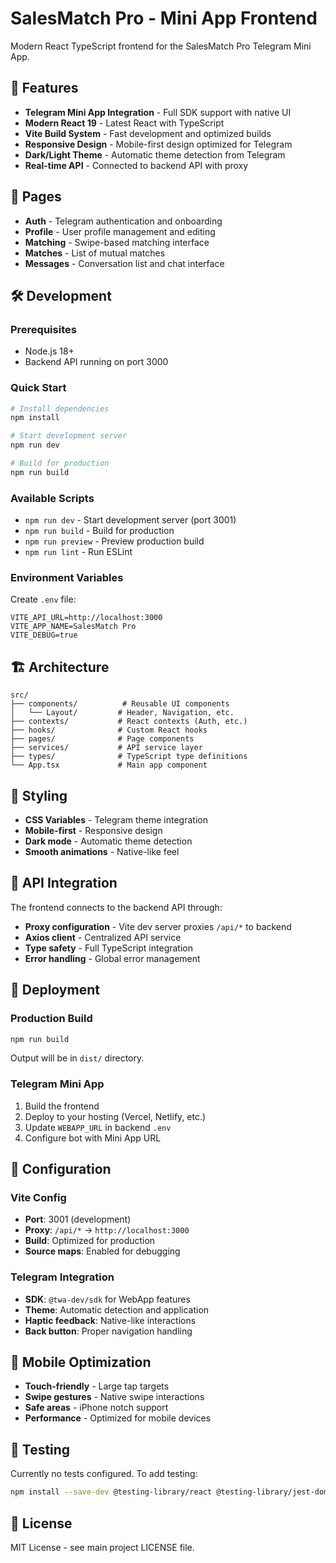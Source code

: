 # SalesMatch Pro - Mini App Frontend

Modern React TypeScript frontend for the SalesMatch Pro Telegram Mini App.

## 🚀 Features

- **Telegram Mini App Integration** - Full SDK support with native UI
- **Modern React 19** - Latest React with TypeScript
- **Vite Build System** - Fast development and optimized builds
- **Responsive Design** - Mobile-first design optimized for Telegram
- **Dark/Light Theme** - Automatic theme detection from Telegram
- **Real-time API** - Connected to backend API with proxy

## 📱 Pages

- **Auth** - Telegram authentication and onboarding
- **Profile** - User profile management and editing
- **Matching** - Swipe-based matching interface
- **Matches** - List of mutual matches
- **Messages** - Conversation list and chat interface

## 🛠️ Development

### Prerequisites

- Node.js 18+
- Backend API running on port 3000

### Quick Start

```bash
# Install dependencies
npm install

# Start development server
npm run dev

# Build for production
npm run build
```

### Available Scripts

- `npm run dev` - Start development server (port 3001)
- `npm run build` - Build for production
- `npm run preview` - Preview production build
- `npm run lint` - Run ESLint

### Environment Variables

Create `.env` file:

```env
VITE_API_URL=http://localhost:3000
VITE_APP_NAME=SalesMatch Pro
VITE_DEBUG=true
```

## 🏗️ Architecture

```
src/
├── components/          # Reusable UI components
│   └── Layout/         # Header, Navigation, etc.
├── contexts/           # React contexts (Auth, etc.)
├── hooks/              # Custom React hooks
├── pages/              # Page components
├── services/           # API service layer
├── types/              # TypeScript type definitions
└── App.tsx             # Main app component
```

## 🎨 Styling

- **CSS Variables** - Telegram theme integration
- **Mobile-first** - Responsive design
- **Dark mode** - Automatic theme detection
- **Smooth animations** - Native-like feel

## 📡 API Integration

The frontend connects to the backend API through:

- **Proxy configuration** - Vite dev server proxies `/api/*` to backend
- **Axios client** - Centralized API service
- **Type safety** - Full TypeScript integration
- **Error handling** - Global error management

## 🚀 Deployment

### Production Build

```bash
npm run build
```

Output will be in `dist/` directory.

### Telegram Mini App

1. Build the frontend
2. Deploy to your hosting (Vercel, Netlify, etc.)
3. Update `WEBAPP_URL` in backend `.env`
4. Configure bot with Mini App URL

## 🔧 Configuration

### Vite Config

- **Port**: 3001 (development)
- **Proxy**: `/api/*` → `http://localhost:3000`
- **Build**: Optimized for production
- **Source maps**: Enabled for debugging

### Telegram Integration

- **SDK**: `@twa-dev/sdk` for WebApp features
- **Theme**: Automatic detection and application
- **Haptic feedback**: Native-like interactions
- **Back button**: Proper navigation handling

## 📱 Mobile Optimization

- **Touch-friendly** - Large tap targets
- **Swipe gestures** - Native swipe interactions
- **Safe areas** - iPhone notch support
- **Performance** - Optimized for mobile devices

## 🧪 Testing

Currently no tests configured. To add testing:

```bash
npm install --save-dev @testing-library/react @testing-library/jest-dom vitest
```

## 📄 License

MIT License - see main project LICENSE file.